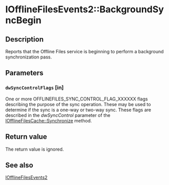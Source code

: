 # IOfflineFilesEvents2::BackgroundSyncBegin

## Description

Reports that the Offline Files service is beginning to perform a background synchronization pass.

## Parameters

### `dwSyncControlFlags` [in]

One or more OFFLINEFILES_SYNC_CONTROL_FLAG_XXXXXX flags describing the purpose of the sync operation. These may be used to determine if the sync is a one-way or two-way sync. These flags are described in the *dwSyncControl* parameter of the [IOfflineFilesCache::Synchronize](https://learn.microsoft.com/previous-versions/windows/desktop/api/cscobj/nf-cscobj-iofflinefilescache-synchronize) method.

## Return value

The return value is ignored.

## See also

[IOfflineFilesEvents2](https://learn.microsoft.com/previous-versions/windows/desktop/api/cscobj/nn-cscobj-iofflinefilesevents2)